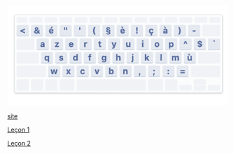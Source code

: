 ![keyboard](images/fr.png)

[site](https://kislak.github.io/french/)

[Leçon 1](lessons/lesson1)

[Leçon 2](lessons/lesson2)

